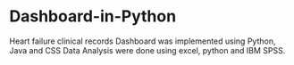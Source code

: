 # Dashboard-in-Python
Heart failure clinical records Dashboard was implemented using Python, Java and CSS
Data Analysis were done using excel, python and IBM SPSS.
